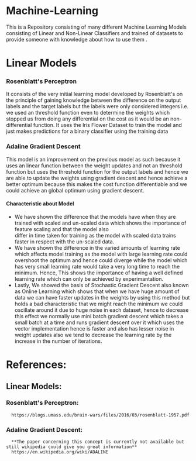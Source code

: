 # Machine-Learning
This is a Repository consisting of many different Machine Learning Models consisting of Linear and Non-Linear Classifiers and trained of datasets to provide someone with knowledge about how to use them .

# Linear Models
### Rosenblatt's Perceptron
It consists of the very initial learning model developed by Rosenblatt's on the principle of gaining knowledge between the difference on the output labels and the target labels but the labels were only considered integers i.e. we used an threshold function even to determine the weights which stopped us from doing any differential on the cost as it would be an non-differential function.
It uses the Iris Flower Dataset to train the model and just makes predictions for a binary classifier using the training data

### Adaline Gradient Descent
This model is an improvement on the previous model as such because it uses an linear function between the weight updates and not an threshold function but uses the threshold function for the output labels and hence we are able to update the weights using gradient descent and hence achieve a better optimum because this makes the cost function differentiable and we could achieve an global optimum using gradient descent.

#### Characteristic about Model
* We have shown the difference that the models have when they are trained with scaled and un-scaled data which shows the importance of feature scaling and that the model also   
  differ in time taken for training as the model with scaled data trains faster in respect with the un-scaled data.
* We have shown the difference in the varied amounts of learning rate which affects model training as the model with large learning rate could overshoot the optimum and hence 
  could diverge while the model which has very small learning rate would take a very long time to reach the minimum. Hence, This shows the importance of having a well defined 
  learning rate which can only be achieved by experimantation.
* Lastly, We showed the basis of Stochastic Gradient Descent also known as Online Learning which shows that when we have huge amount of data we can have faster updates in the 
  weights by using this method but holds a bad characteristic that we might reach the minimum we could oscillate around it due to huge noise in each dataset, hence to decrease 
  this effect we normally use mini batch gradient descent which takes a small batch at a time and runs gradient descent over it which uses the vector implementation hence is 
  faster and also has lesser noise in weight updates also we tend to decrease the learning rate by the increase in the number of iterations.








# References:
## Linear Models:
  ### Rosenblatt's Perceptron:
      https://blogs.umass.edu/brain-wars/files/2016/03/rosenblatt-1957.pdf
  ### Adaline Gradient Descent:
      **The paper concerning this concept is currently not available but still wikipedia could give you great information**
      https://en.wikipedia.org/wiki/ADALINE
